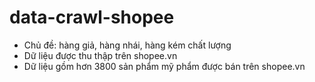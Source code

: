 # data-crawl-shopee
- Chủ đề: hàng giả, hàng nhái, hàng kém chất lượng
- Dữ liệu được thu thập trên shopee.vn
- Dữ liệu gồm hơn 3800 sản phẩm mỹ phẩm được bán trên shopee.vn
